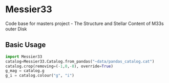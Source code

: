 # Messier33
Code base for masters project - The Structure and Stellar Content of M33s outer Disk

## Basic Usage

```python
import Messier33
catalog=Messier33.Catalog.from_pandas("~data/pandas_catalog.cat")
catalog.crop(removing=(-1,0,-8), override=True)
g_mag = catalog.g
g_i = catalog.colour("g", "i")
```

